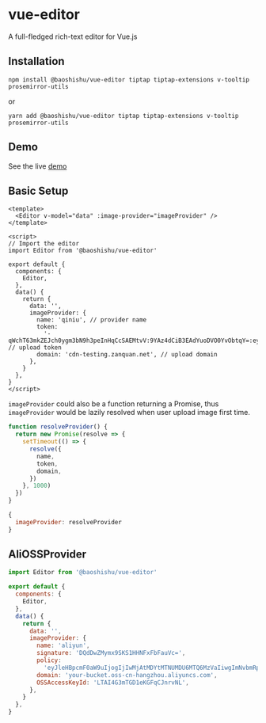 # vue-editor

A full-fledged rich-text editor for Vue.js

## Installation

```
npm install @baoshishu/vue-editor tiptap tiptap-extensions v-tooltip prosemirror-utils
```

or

```
yarn add @baoshishu/vue-editor tiptap tiptap-extensions v-tooltip prosemirror-utils
```

## Demo

See the live [demo](https://vue-editor.netlify.com)

## Basic Setup

```vue
<template>
  <Editor v-model="data" :image-provider="imageProvider" />
</template>

<script>
// Import the editor
import Editor from '@baoshishu/vue-editor'

export default {
  components: {
    Editor,
  },
  data() {
    return {
      data: '',
      imageProvider: {
        name: 'qiniu', // provider name
        token:
          '-qWchT63mkZEJch0ygm3bN9h3peInHqCcSAEMtvV:9YAz4dCiB3EAdYuoDVO0YvObtqY=:eyJzY29wZSI6InRlc3QiLCJkZWFkbGluZSI6MTkwMjAyODY1NX0=', // upload token
        domain: 'cdn-testing.zanquan.net', // upload domain
      },
    }
  },
}
</script>
```

`imageProvider` could also be a function returning a Promise, thus `imageProvider` would be lazily resolved when user upload image first time.

```javascript
function resolveProvider() {
  return new Promise(resolve => {
    setTimeout(() => {
      resolve({
        name,
        token,
        domain,
      })
    }, 1000)
  })
}

{
  imageProvider: resolveProvider
}
```

## AliOSSProvider

```javascript
import Editor from '@baoshishu/vue-editor'

export default {
  components: {
    Editor,
  },
  data() {
    return {
      data: '',
      imageProvider: {
        name: 'aliyun',
        signature: 'DQdDwZMymx9SKS1HHNFxFbFauVc=',
        policy:
          'eyJleHBpcmF0aW9uIjogIjIwMjAtMDYtMTNUMDU6MTQ6MzVaIiwgImNvbmRpdGlvbnMiOiBbWyJlcSIsICIkYnVja2V0IiwgInlvdWp1YW4tc3RhZ2luZyJdXX0=',
        domain: 'your-bucket.oss-cn-hangzhou.aliyuncs.com',
        OSSAccessKeyId: 'LTAI4G3mTGD1eKGFqCJnrvNL',
      },
    }
  },
}
```
